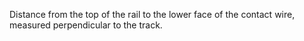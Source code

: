 Distance from the top of the rail to the lower face of the contact wire, measured perpendicular to the track.
